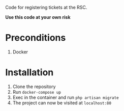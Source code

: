 Code for registering tickets at the RSC.

**Use this code at your own risk**

# Preconditions
1. Docker

# Installation
1. Clone the repository
1. Run `docker-compose up`
1. Exec in the container and run `php artisan migrate`
1. The project can now be visited at `localhost:80`
